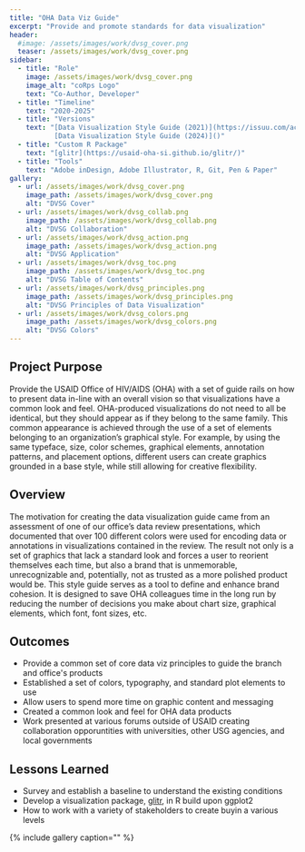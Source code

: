 ```yaml
---
title: "OHA Data Viz Guide"
excerpt: "Provide and promote standards for data visualization"
header:
  #image: /assets/images/work/dvsg_cover.png
  teaser: /assets/images/work/dvsg_cover.png
sidebar:
  - title: "Role"
    image: /assets/images/work/dvsg_cover.png
    image_alt: "coRps Logo"
    text: "Co-Author, Developer"
  - title: "Timeline"
    text: "2020-2025"
  - title: "Versions"
    text: "[Data Visualization Style Guide (2021)](https://issuu.com/achafetz/docs/oha_styleguide) <br>
           [Data Visualization Style Guide (2024)]()"
  - title: "Custom R Package"
    text: "[glitr](https://usaid-oha-si.github.io/glitr/)"
  - title: "Tools"
    text: "Adobe inDesign, Adobe Illustrator, R, Git, Pen & Paper"
gallery:
  - url: /assets/images/work/dvsg_cover.png
    image_path: /assets/images/work/dvsg_cover.png
    alt: "DVSG Cover"
  - url: /assets/images/work/dvsg_collab.png
    image_path: /assets/images/work/dvsg_collab.png
    alt: "DVSG Collaboration"
  - url: /assets/images/work/dvsg_action.png
    image_path: /assets/images/work/dvsg_action.png
    alt: "DVSG Application"
  - url: /assets/images/work/dvsg_toc.png
    image_path: /assets/images/work/dvsg_toc.png
    alt: "DVSG Table of Contents"
  - url: /assets/images/work/dvsg_principles.png
    image_path: /assets/images/work/dvsg_principles.png
    alt: "DVSG Principles of Data Visualization"
  - url: /assets/images/work/dvsg_colors.png
    image_path: /assets/images/work/dvsg_colors.png
    alt: "DVSG Colors"
---
```


## Project Purpose
Provide the USAID Office of HIV/AIDS (OHA) with a set of guide rails on how to present data in-line with an overall vision so that visualizations have a common look and feel. OHA-produced visualizations do not need to all be identical, but they should appear as if they belong to the same family. This common appearance is achieved through the use of a set of elements belonging to an organization’s graphical style. For example, by using the same typeface, size, color schemes, graphical elements, annotation patterns, and placement options, different users can create graphics grounded in a base style, while still allowing for creative flexibility. 

## Overview
The motivation for creating the data visualization guide came from an assessment of one of our office’s data review presentations, which documented that over 100 different colors were used for encoding data or annotations in visualizations contained in the review. The result not only is a set of graphics that lack a standard look and forces a user to reorient themselves each time, but also a brand that is unmemorable, unrecognizable and, potentially, not as trusted as a more polished product would be. This style guide serves as a tool to  define and enhance brand cohesion. It is designed to save OHA colleagues time in the long run by reducing the number of decisions you make about chart size, graphical elements, which font, font sizes, etc.

## Outcomes
  - Provide a common set of core data viz principles to guide the branch and office's products
  - Established a set of colors, typography, and standard plot elements to use
  - Allow users to spend more time on graphic content and messaging
  - Created a common look and feel for OHA data products
  - Work presented at various forums outside of USAID creating collaboration opporuntities with universities, other USG agencies, and local governments


## Lessons Learned
  - Survey and establish a baseline to understand the existing conditions
  - Develop a visualization package, [glitr](https://usaid-oha-si.github.io/glitr/), in R build upon ggplot2
  - How to work with a variety of stakeholders to create buyin a various levels




{% include gallery caption="" %}